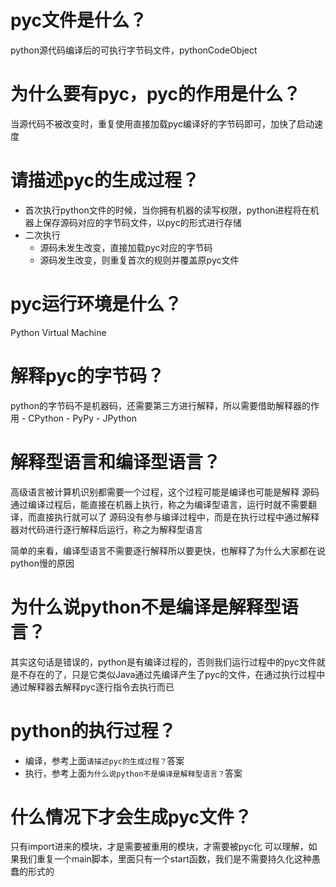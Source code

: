 # pyc文件是什么？
python源代码编译后的可执行字节码文件，pythonCodeObject

# 为什么要有pyc，pyc的作用是什么？
当源代码不被改变时，重复使用直接加载pyc编译好的字节码即可，加快了启动速度

# 请描述pyc的生成过程？
- 首次执行python文件的时候，当你拥有机器的读写权限，python进程将在机器上保存源码对应的字节码文件，以pyc的形式进行存储
- 二次执行
    - 源码未发生改变，直接加载pyc对应的字节码
    - 源码发生改变，则重复首次的规则并覆盖原pyc文件

# pyc运行环境是什么？
Python Virtual Machine

# 解释pyc的字节码？
python的字节码不是机器码，还需要第三方进行解释，所以需要借助解释器的作用
    - CPython
    - PyPy
    - JPython
    
# 解释型语言和编译型语言？
高级语言被计算机识别都需要一个过程，这个过程可能是编译也可能是解释
源码通过编译过程后，能直接在机器上执行，称之为编译型语言，运行时就不需要翻译，而直接执行就可以了
源码没有参与编译过程中，而是在执行过程中通过解释器对代码进行逐行解释后运行，称之为解释型语言

简单的来看，编译型语言不需要逐行解释所以要更快，也解释了为什么大家都在说python慢的原因

# 为什么说python不是编译是解释型语言？
其实这句话是错误的，python是有编译过程的，否则我们运行过程中的pyc文件就是不存在的了，只是它类似Java通过先编译产生了pyc的文件，在通过执行过程中通过解释器去解释pyc逐行指令去执行而已

# python的执行过程？
- 编译，参考上面`请描述pyc的生成过程？`答案
- 执行，参考上面`为什么说python不是编译是解释型语言？`答案

# 什么情况下才会生成pyc文件？
只有import进来的模块，才是需要被重用的模块，才需要被pyc化
可以理解，如果我们重复一个main脚本，里面只有一个start函数，我们是不需要持久化这种愚蠢的形式的
